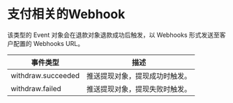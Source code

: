 # 支付相关的Webhook

该类型的 Event 对象会在退款对象退款成功后触发，以 Webhooks 形式发送至客户配置的 Webhooks URL。

| 事件类型           | 描述                           |
| ------------------ | ------------------------------ |
| withdraw.succeeded | 推送提现对象，提现成功时触发。 |
| withdraw.failed    | 推送提现对象，提现失败时触发。 |